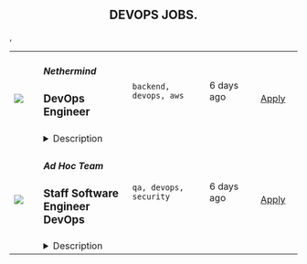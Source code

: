 <div align="center"><h2>DEVOPS JOBS.</h2></div><table><tr>
            <td width="100" height="100" rowspan="2">
                <img src=https://remoteOK.com/assets/img/jobs/90ff0b83631e7f7d539736fc0bc82c1d1657048761.png>
            </td>
            <td width="300">
                <h5>Nethermind</h5>
                <h3>
					DevOps Engineer				</h3>
            </td>
            <td width="300">
                <code>backend, devops, aws</code>
            </td>
            <td width="200">
            <text>6 days ago</text>
            </td>
            <td width="100" rowspan="2">
            <a href=https://remoteOK.com/jobs/111534 align="right" target="_blank">Apply</a>
            </td>
        </tr>
        <tr>
            <td colspan="3">
            <details><summary>Description</summary>
            <p>Our DevOps team known as the Angkor of Nethermind are responsible for processes related to product development operations.</p><h2><strong>As a member of this team you will:</strong></h2><ul><li><strong>Build and maintain</strong>Â company-wide CI/CD pipelines for different projects (Github Actions)</li><li><strong>Deploy and maintain</strong>Â the blockchain infrastructure in a multi-cloud environment (DigitalOcean, AWS, Google Cloud, others)</li><li><strong>Follow</strong>Â the best, modern security patterns to keep the secrets secure</li><li><strong>Monitor</strong>Â the infrastructure with tools like Grafana, Prometheus, New Relic, OpsGenie</li><li><strong>Write scripts</strong>, lambda functions and even full applications with the language of your choice that can help us improve the workflow</li><li><strong>Automate work</strong>Â - yours and others (Terraform, Ansible, CloudFormation)</li><li><strong>Write clean procedures</strong>Â that everybody can understand and follow</li><li><strong>Participate</strong>Â in the Ethereum ecosystem events from the DevOps side</li><li><strong>Ensure 99.99% system uptime</strong>, smooth operations and work with infra handling millions of request per second</li><li><strong>Have strong cloud networking experience</strong>Â and troubleshooting skills</li><li><strong>Take ownership</strong>Â of end to end automation</li><li><strong>Implement systems</strong>Â that are highly available, scalable and secure on cloud platforms and on-premise</li><li><strong>Work</strong>Â with many different operating systems</li></ul><h2><strong>Perks and benefits:</strong></h2><ul><li>Fully remote</li><li>Flexible working hours</li><li>Plus equity</li></ul>
            </details>
            </td>
        </tr>,<tr>
            <td width="100" height="100" rowspan="2">
                <img src=https://remoteok.com/assets/img/jobs/a3344baf709d578dc57adc3b64b52b711657047005.png>
            </td>
            <td width="300">
                <h5>Ad Hoc Team</h5>
                <h3>
					Staff Software Engineer DevOps				</h3>
            </td>
            <td width="300">
                <code>qa, devops, security</code>
            </td>
            <td width="200">
            <text>6 days ago</text>
            </td>
            <td width="100" rowspan="2">
            <a href=https://remoteOK.com/jobs/111529 align="right" target="_blank">Apply</a>
            </td>
        </tr>
        <tr>
            <td colspan="3">
            <details><summary>Description</summary>
            <p><strong>This is a remote position.</strong></p><p><span style="font-weight: 400;">Ad Hoc is a digital services company that helps the federal government better serve people. Our team of experts from across the commercial industry and government brings the modern skills necessary to help agencies transform public services into digital services. Our work enables agencies to meet the needs of their users while closing the gap between consumer expectations and government</span></p><p>As part of our team you will work with a small team of designers and engineers to design, develop, and deliver web-based applications and services. You'll work in collaboration with our government partners to better understand and translate policy and business requirements into features, user stories, automated tests, and working code. Your work will impact the lives of millions of Americans.</p><p><span style="font-weight: 400;">Staff Software Engineer</span><span style="font-weight: 400;">s generally lead cross-functional, technical teams of 3 to 6 engineers and are the individuals primarily responsible for ensuring successful delivery for their team. They generally establish high levels of trust and operate with significant autonomy. This position is reserved for individuals with significant development and leadership experience. </span><span style="font-weight: 400;">Staff Software Engineers </span><span style="font-weight: 400;">are accountable for the code and systems they own, lead the resolution of major issues effectively and direct the evaluation of tradeoffs between implementation complexity and other costs. They have expert-level capabilities in at least one major technology stack.</span></p><p><strong>Requirements</strong></p><ul><li style="font-weight: 400;"><span style="font-weight: 400;">Our Federal contracts require that you be a U.S. Citizen to be eligible for employment.</span></li><li style="font-weight: 400;"><span style="font-weight: 400;">All work must be conducted within the U.S.</span></li><li style="font-weight: 400;"><span style="font-weight: 400;">As a government contractor, all hires may be required to meet additional pre-employment contingencies to the extent required by applicable law, at the time of hire or any time thereafter</span></li><li data-stringify-indent="0">Some Federal contracts require a degree in computer science or additional years of experience as a substitute</li><li data-stringify-indent="0">Our technical screening involves completing our homework assignments exclusively - we do not do any form of whiteboarding in our process</li></ul><p><strong>What You'll Do</strong></p><ul><li style="font-weight: 400;"><span style="font-weight: 400;">Ensuring effective engineering delivery on their program or team.</span></li><li style="font-weight: 400;"><span style="font-weight: 400;">Contributing to and delivering performance reviews with direct reports.</span></li><li style="font-weight: 400;"><span style="font-weight: 400;">Developing and presenting monthly reports based on program reporting requirements.</span></li><li style="font-weight: 400;"><span style="font-weight: 400;">Shaping the technical direction of their program.&nbsp;</span></li><li style="font-weight: 400;"><span style="font-weight: 400;">Managing the technical relationship with the client, and influencing their technical decision-making.&nbsp;</span></li><li style="font-weight: 400;"><span style="font-weight: 400;">Demonstrating a deep awareness of how changes they make interact with all components in a broader system. This includes technologies for frontend, backend, infrastructure, usability, and design, as well as varying development, testing, and release methodologies within an organization.</span></li><li style="font-weight: 400;"><span style="font-weight: 400;">Planning and executing on roadmaps for new projects without explicit guidance and direction from technical supervisors.&nbsp;</span></li><li style="font-weight: 400;"><span style="font-weight: 400;">Actively driving conversations and planning sessions with partners and key stakeholders, and representing the engineering practice while advocating for the best technical solutions and communicating tradeoffs. Ultimately providing significant positive impact to a programâs roadmap.</span></li><li style="font-weight: 400;"><span style="font-weight: 400;">Influencing the customer toward successful outcomes by establishing trust through reliable and successful execution and demonstrated competency.</span></li><li style="font-weight: 400;"><span style="font-weight: 400;">Providing vision for other engineers within their area of influence, and advocating for that vision while taking into account client requirements.&nbsp;</span></li><li style="font-weight: 400;"><span style="font-weight: 400;">Prioritizing high-impact work and delivering on that work over non-critical tasks.&nbsp;&nbsp;</span></li><li style="font-weight: 400;"><span style="font-weight: 400;">Periodically traveling to the client site to work with and present to partners and stakeholders as necessary.&nbsp;</span></li><li style="font-weight: 400;"><span style="font-weight: 400;">Elaborating and evolving on complex and ambiguous products to uncover new constraints and opportunities.</span></li><li style="font-weight: 400;"><span style="font-weight: 400;">Assigning tasks to and monitor the progress of task completion for team members.</span></li><li style="font-weight: 400;"><span style="font-weight: 400;">Providing mentorship and guidance to team members through practice, code review, presentations, and architecture. This may include, but isnât limited to game day design and execution.</span></li><li style="font-weight: 400;"><span style="font-weight: 400;">Providing general career development advice to team members, and staying up to date on career options and new opportunities within the company that may be beneficial for the growth of those engineers.</span></li><li style="font-weight: 400;"><span style="font-weight: 400;">Reducing ambiguity in the systems they work with, including additional documentation, refactoring, and testing.&nbsp;</span></li><li style="font-weight: 400;"><span style="font-weight: 400;">Effectively communicate on existing systems, design decisions, past performance, and a major history of the projects that theyâve been part of for bid-writing, tech demos, and other potentially client-facing communications.&nbsp;</span></li><li style="font-weight: 400;"><span style="font-weight: 400;">Informing program leadership of the health of your team and contributing to evaluation of team members, written or otherwise</span></li><li style="font-weight: 400;"><span style="font-weight: 400;">Actively contributing code and performing code review on your applications as an engineer.&nbsp;</span></li><li style="font-weight: 400;"><span style="font-weight: 400;">Participating in technical depth interviews with new candidates</span></li><li style="font-weight: 400;"><span style="font-weight: 400;">Conducting regular 1:1 meetings and performance reviews with direct reports; providing general career development advice to team members based on their knowledge of company policy and process</span></li><li style="font-weight: 400;"><span style="font-weight: 400;">Creating opportunities for improving not just their immediate area, but similar areas in other programs across the company.&nbsp;</span></li><li style="font-weight: 400;"><span style="font-weight: 400;">Ensure that all systems operate smoothly and, in coordination with QA Manager, align with ISO and CMMI quality standards.</span></li></ul><p><strong>What You'll Bring</strong></p><ul><li>Minimum 8 years of experience in software design and development, architecture, operations</li><li data-stringify-indent="0">Bachelor of Science in Technology or Engineering</li><li>8+ years of experience utilizing DevOps tools such as Terraform or CloudFormation</li><li>5+ years of experience building optimized docker containers</li><li>5+ year of experience programming in a high level language, such as Ruby or Python</li><li>5+ year of experience writing Groovy pipeline scripts for Jenkins</li><li>Experience collaborating with other teams, adopting their goals as your own</li><li>Programming in a major open source language or framework, such as Ruby, Python/Django, Go, JavaScript/React, or Java</li><li>Familiarity with static analysis tools and other CI tools used for security and compliance</li><li>Proficient spelling, grammar, and communication skills</li><li>Experience with Amazon Web Services, in particular ECS/Fargate, CloudWatch, IAM, EC2, and S3</li><li>Understanding of basic networking fundamentals: TCP/IP, UDP, routing, load balancing, SSH</li><li>Experience and understanding of one or more different agile methodologies, including Scrum, XP, or SAFe.</li><li>A desire to expand your skills and gain experience with new tooling as needed</li><li><span style="font-weight: 400;">Must be legally authorized to work in the U.S now and in the future without sponsorship</span></li></ul><p><strong>Benefits</strong></p><ul><li style="font-weight: 400;"><span style="font-weight: 400;">Company-subsidized Health, Dental, and Vision Insurance</span></li><li style="font-weight: 400;"><span style="font-weight: 400;">Vanguard 401K Plan</span></li><li style="font-weight: 400;"><span style="font-weight: 400;">Unlimited Vacation</span></li><li style="font-weight: 400;"><span style="font-weight: 400;">Continuing Education/Annual Conference Attendance Stipend</span></li></ul><p>Ad Hoc LLC is an Equal Opportunity/Affirmative Action Employer. All qualified applicants will receive consideration for employment without regard to race, color, national origin, ancestry, sex, sexual orientation, gender identity or expression, religion, age, pregnancy, disability, work-related injury, covered veteran status, political ideology, marital status, or any other factor that the law protects from employment discrimination.</p><p><span style="font-weight: 400;">In support of theâ¯Colorado Equal Pay Transparency Act, and others like it across the country, Ad Hoc job descriptions feature the starting range we reasonably expect to pay to candidates who would join our team with little to no need for training on the responsibilities we've outlined above. Actual compensation is influenced by a wide range of factors including but not limited to skill set, level of experience, and responsibility . The range of starting pay for this role is $128,183 - $169,065 and information on benefits offered is here. Our recruiters will be happy to answer any questions you may have, and we look forward to learning more about your salary requirements.</span></p>
            </details>
            </td>
        </tr></table>
